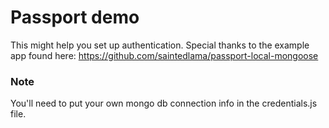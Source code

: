 # Passport demo

This might help you set up authentication. Special thanks to the example app found here:
https://github.com/saintedlama/passport-local-mongoose

### Note
You'll need to put your own mongo db connection info in the credentials.js file.